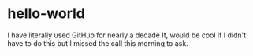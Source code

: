 # hello-world
I have literally used GitHub for nearly a decade
It, would be cool if I didn't have to do this but I missed the call this morning to ask.
